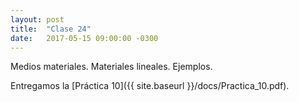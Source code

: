 ```yaml
---
layout: post
title:  "Clase 24"
date:   2017-05-15 09:00:00 -0300
---
```

Medios materiales. Materiales lineales. Ejemplos.

Entregamos la [Práctica 10]({{ site.baseurl }}/docs/Practica_10.pdf).
